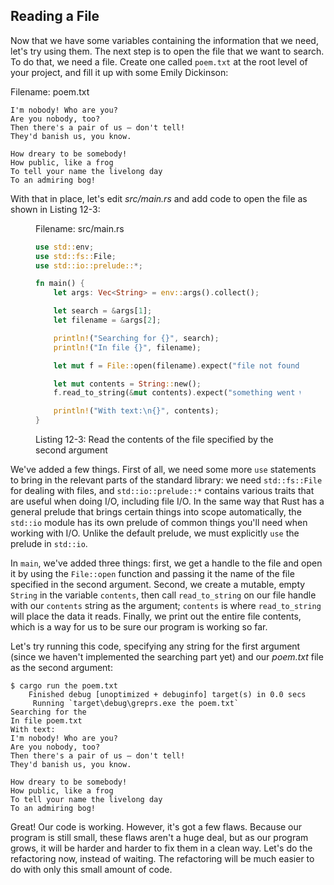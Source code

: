 ## Reading a File

Now that we have some variables containing the information that we need, let's
try using them. The next step is to open the file that we want to search. To do
that, we need a file. Create one called `poem.txt` at the root level of your
project, and fill it up with some Emily Dickinson:

<span class="filename">Filename: poem.txt</span>

```text
I'm nobody! Who are you?
Are you nobody, too?
Then there's a pair of us — don't tell!
They'd banish us, you know.

How dreary to be somebody!
How public, like a frog
To tell your name the livelong day
To an admiring bog!
```

<!-- Public domain Emily Dickinson poem. This will work best with something
short, but that has multiple lines and some repetition. We could search through
code; that gets a bit meta and possibly confusing... Changes to this are most
welcome. /Carol -->

With that in place, let's edit *src/main.rs* and add code to open the file as
shown in Listing 12-3:

<figure>
<span class="filename">Filename: src/main.rs</span>

```rust
use std::env;
use std::fs::File;
use std::io::prelude::*;

fn main() {
    let args: Vec<String> = env::args().collect();

    let search = &args[1];
    let filename = &args[2];

    println!("Searching for {}", search);
    println!("In file {}", filename);

    let mut f = File::open(filename).expect("file not found");

    let mut contents = String::new();
    f.read_to_string(&mut contents).expect("something went wrong reading the file");

    println!("With text:\n{}", contents);
}
```

<figcaption>

Listing 12-3: Read the contents of the file specified by the second argument

</figcaption>
</figure>

<!-- Will add ghosting and wingdings in libreoffice /Carol -->

We've added a few things. First of all, we need some more `use` statements to
bring in the relevant parts of the standard library: we need `std::fs::File`
for dealing with files, and `std::io::prelude::*` contains various traits that
are useful when doing I/O, including file I/O. In the same way that Rust has a
general prelude that brings certain things into scope automatically, the
`std::io` module has its own prelude of common things you'll need when working
with I/O. Unlike the default prelude, we must explicitly `use` the prelude in
`std::io`.

In `main`, we've added three things: first, we get a handle to the file and
open it by using the `File::open` function and passing it the name of the file
specified in the second argument. Second, we create a mutable, empty `String`
in the variable `contents`, then call `read_to_string` on our file handle with
our `contents` string as the argument; `contents` is where `read_to_string`
will place the data it reads. Finally, we print out the entire file contents,
which is a way for us to be sure our program is working so far.

Let's try running this code, specifying any string for the first argument (since
we haven't implemented the searching part yet) and our *poem.txt* file as the
second argument:

```text
$ cargo run the poem.txt
    Finished debug [unoptimized + debuginfo] target(s) in 0.0 secs
     Running `target\debug\greprs.exe the poem.txt`
Searching for the
In file poem.txt
With text:
I'm nobody! Who are you?
Are you nobody, too?
Then there's a pair of us — don't tell!
They'd banish us, you know.

How dreary to be somebody!
How public, like a frog
To tell your name the livelong day
To an admiring bog!
```

Great! Our code is working. However, it's got a few flaws. Because our program
is still small, these flaws aren't a huge deal, but as our program grows, it
will be harder and harder to fix them in a clean way. Let's do the refactoring
now, instead of waiting. The refactoring will be much easier to do with only
this small amount of code.
